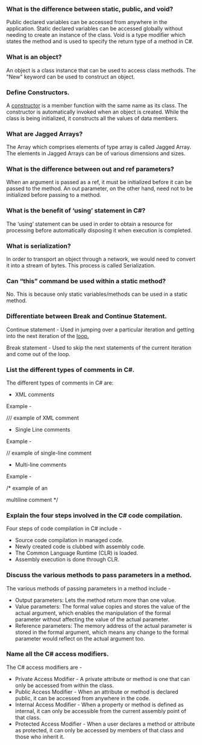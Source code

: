 ### What is the difference between static, public, and void?

Public declared variables can be accessed from anywhere in the application. Static declared variables can be accessed globally without needing to create an instance of the class. Void is a type modifier which states the method and is used to specify the return type of a method in C#.

### What is an object?

An object is a class instance that can be used to access class methods. The "New" keyword can be used to construct an object.

### Define Constructors.

A [constructor](https://www.simplilearn.com/tutorials/c-sharp-tutorial/c-sharp-constructor "constructor") is a member function with the same name as its class. The constructor is automatically invoked when an object is created. While the class is being initialized, it constructs all the values of data members.

### What are Jagged Arrays?

The Array which comprises elements of type array is called Jagged Array. The elements in Jagged Arrays can be of various dimensions and sizes.

### What is the difference between out and ref parameters?

When an argument is passed as a ref, it must be initialized before it can be passed to the method. An out parameter, on the other hand, need not to be initialized before passing to a method.

### What is the benefit of ‘using’ statement in C#?

The ‘using’ statement can be used in order to obtain a resource for processing before automatically disposing it when execution is completed.

### What is serialization?

In order to transport an object through a network, we would need to convert it into a stream of bytes. This process is called Serialization.

### Can “this” command be used within a static method?

No. This is because only static variables/methods can be used in a static method.

### Differentiate between Break and Continue Statement.

Continue statement - Used in jumping over a particular iteration and getting into the next iteration of the [loop.](https://www.simplilearn.com/tutorials/asp-dot-net-tutorial/for-each-loop "loop.")

Break statement - Used to skip the next statements of the current iteration and come out of the loop.

### List the different types of comments in C#.

The different types of comments in C# are:

-   XML comments

Example -

/// example of XML comment

-   Single Line comments

Example -

// example of single-line comment

-   Multi-line comments

Example -

/* example of an

multiline comment */

### Explain the four steps involved in the C# code compilation.

Four steps of code compilation in C# include -

-   Source code compilation in managed code.
-   Newly created code is clubbed with assembly code.
-   The Common Language Runtime (CLR) is loaded.
-   Assembly execution is done through CLR.

### Discuss the various methods to pass parameters in a method.

The various methods of passing parameters in a method include -

-   Output parameters: Lets the method return more than one value.
-   Value parameters: The formal value copies and stores the value of the actual argument, which enables the manipulation of the formal parameter without affecting the value of the actual parameter.
-   Reference parameters: The memory address of the actual parameter is stored in the formal argument, which means any change to the formal parameter would reflect on the actual argument too.

### Name all the C# access modifiers.

The C# access modifiers are -

-   Private Access Modifier - A private attribute or method is one that can only be accessed from within the class.
-   Public Access Modifier - When an attribute or method is declared public, it can be accessed from anywhere in the code.
-   Internal Access Modifier - When a property or method is defined as internal, it can only be accessible from the current assembly point of that class.
-   Protected Access Modifier - When a user declares a method or attribute as protected, it can only be accessed by members of that class and those who inherit it.
